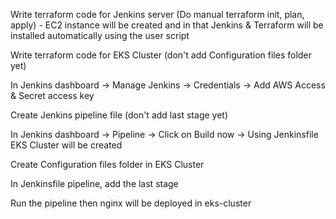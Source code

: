 Write terraform code for Jenkins server (Do manual terraform init, plan, apply) - EC2 instance will be created and in that Jenkins & Terraform will be installed automatically using the user script

Write terraform code for EKS Cluster (don't add Configuration files folder yet)

In Jenkins dashboard -> Manage Jenkins -> Credentials -> Add AWS Access & Secret access key

Create Jenkins pipeline file (don't add last stage yet)

In Jenkins dashboard -> Pipeline -> Click on Build now -> Using Jenkinsfile EKS Cluster will be created

Create Configuration files folder in EKS Cluster

In Jenkinsfile pipeline, add the last stage

Run the pipeline then nginx will be deployed in eks-cluster
